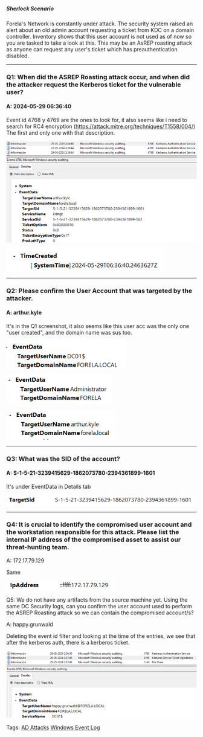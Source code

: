 
##### Sherlock Scenario

Forela's Network is constantly under attack. The security system raised an alert about an old admin account requesting a ticket from KDC on a domain controller. Inventory shows that this user account is not used as of now so you are tasked to take a look at this. This may be an AsREP roasting attack as anyone can request any user's ticket which has preauthentication disabled.

___

### Q1: When did the ASREP Roasting attack occur, and when did the attacker request the Kerberos ticket for the vulnerable user?

#### A: 2024-05-29 06:36:40

Event id 4768 y 4769 are the ones to look for, it also seems like i need to search for RC4 encryption (https://attack.mitre.org/techniques/T1558/004/)
The first and only one with that description.

![](../../Img/Pasted%20image%2020250428190703.png)

![](../../Img/Pasted%20image%2020250428190719.png)

___

### Q2: Please confirm the User Account that was targeted by the attacker.

#### A: arthur.kyle

It's in the Q1 screenshot, it also seems like this user acc was the only one "user created", and the domain name was sus too.

![](../../Img/Pasted%20image%2020250428190855.png)

![](../../Img/Pasted%20image%2020250428190909.png)

![](../../Img/Pasted%20image%2020250428190923.png)

___

### Q3: What was the SID of the account?

#### A: S-1-5-21-3239415629-1862073780-2394361899-1601

It's under EventData in Details tab

![](../../Img/Pasted%20image%2020250428190937.png)

___

### Q4: It is crucial to identify the compromised user account and the workstation responsible for this attack. Please list the internal IP address of the compromised asset to assist our threat-hunting team.

A: 172.17.79.129

Same

![](../../Img/Pasted%20image%2020250428191017.png)

Q5: We do not have any artifacts from the source machine yet. Using the same DC Security logs, can you confirm the user account used to perform the ASREP Roasting attack so we can contain the compromised account/s?

A: happy.grunwald

Deleting the event id filter and looking at the time of the entries, we see that after the kerberos auth, there is a kerberos ticket.

![](../../Img/Pasted%20image%2020250428191246.png)

Tags: [AD Attacks](../../Index/AD%20Attacks.md) [Windows Event Log](../../Index/Windows%20Event%20Log.md) 